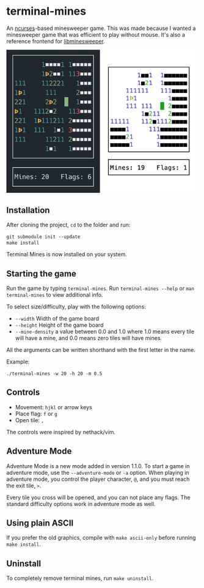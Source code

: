 # terminal-mines
An [ncurses](https://en.wikipedia.org/wiki/Ncurses)-based minesweeper game. This was made because I wanted a minesweeper game that was efficient to play without mouse. It's also a reference frontend for [libminesweeper](https://github.com/accatyyc/libminesweeper/).

![screenshot](screenshots/terminal-mines.png)

## Installation
After cloning the project, `cd` to the folder and run:

```
git submodule init --update
make install
```

Terminal Mines is now installed on your system.

## Starting the game
Run the game by typing `terminal-mines`. Run `terminal-mines --help` or `man terminal-mines`
to view additional info.

To select size/difficulty, play with the following options:

- `--width` Width of the game board
- `--height` Height of the game board
- `--mine-density` a value between 0.0 and 1.0 where 1.0 means every tile will have a mine, and 0.0 means zero tiles will have mines.

All the arguments can be written shorthand with the first letter in the name.

Example:
```
./terminal-mines -w 20 -h 20 -m 0.5
```

## Controls
- Movement: `hjkl` or arrow keys
- Place flag: `f` or `g`
- Open tile: `,`

The controls were inspired by nethack/vim.

## Adventure Mode

Adventure Mode is a new mode added in version 1.1.0. To start a game in adventure mode,
use the `--adventure-mode` or `-a` option. When playing in adventure mode, you control
the player character, `@`, and you must reach the exit tile, `>`.

Every tile you cross will be opened, and you can not place any flags. The standard
difficulty options work in adventure mode as well.

## Using plain ASCII
If you prefer the old graphics, compile with `make ascii-only`
before running `make install`.

## Uninstall
To completely remove terminal mines, run `make uninstall`.
